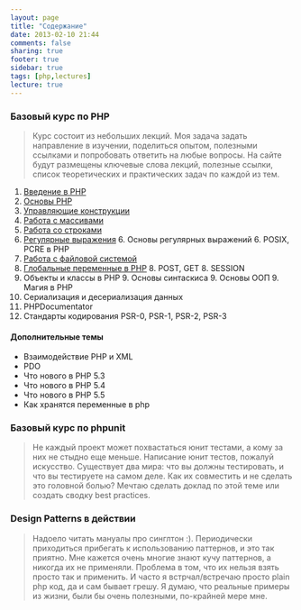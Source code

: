 ```yaml
---
layout: page
title: "Содержание"
date: 2013-02-10 21:44
comments: false
sharing: true
footer: true
sidebar: true
tags: [php,lectures]
lecture: true
---
```

### Базовый курс по PHP

> Курс состоит из небольших лекций. Моя задача задать направление в изучении, поделиться опытом, полезными ссылками и попробовать ответить на любые вопросы.
На сайте будут размещены ключевые слова лекций, полезные ссылки, список теоретических и практических задач по каждой из тем.


 1. [Введение в PHP](01-introduction-to-php.html)
 2. [Основы PHP](02-php-basics.html)
 3. [Управляющие конструкции](03-control-structures.html)
 4. [Работа с массивами](04-working-with-arrays.html)
 5. [Работа со строками](05-working-with-strings.html)
 6. [Регулярные выражения](06-regular-expressions.html)
     6. Основы регулярных выражений
     6. POSIX, PCRE в PHP
 7. [Работа с файловой системой](07-working-with-filesystem.html)
 8. [Глобальные переменные в PHP](08-global-variables.html)
     8. POST, GET
     8. SESSION
 9. Объекты и классы в PHP
     9. Основы синтаскиса
     9. Основы ООП
     9. Магия в PHP
 10. Сериализация и десериализация данных
 11. PHPDocumentator
 12. Стандарты кодирования PSR-0, PSR-1, PSR-2, PSR-3

#### Дополнительные темы
 * Взаимодействие PHP и XML
 * PDO
 * Что нового в PHP 5.3
 * Что нового в PHP 5.4
 * Что нового в PHP 5.5
 * Как хранятся переменные в php

### Базовый курс по phpunit

> Не каждый проект может похвастаться юнит тестами, а кому за них не стыдно еще меньше. Написание юнит тестов, пожалуй искусство.
Существует два мира: что вы должны тестировать, и что вы тестируете на самом деле. Как их совместить и не сделать это головной болью?
Мечтаю сделать доклад по этой теме или создать сводку best practices.

### Design Patterns в действии

> Надоело читать мануалы про синглтон :). Периодически приходиться прибегать к использованию паттернов, и это так приятно.
Мне кажется очень многие знают кучу паттернов, а никогда их не применяли. Проблема в том, что их нельзя взять просто так и применить.
И часто я встрчал/встречаю просто plain php код, да и сам бывает грешу. Я думаю, что реальные примеры из жизни, были бы очень полезными, по-крайней мере мне.

